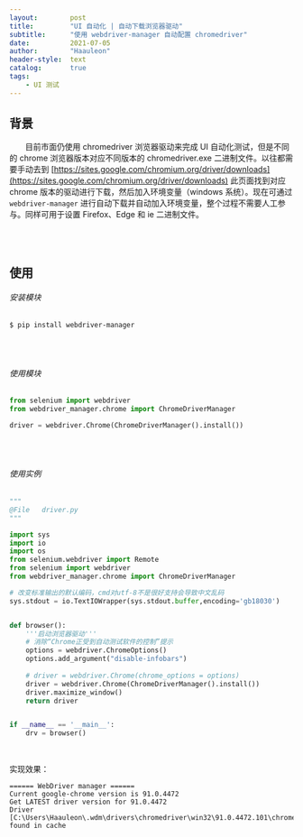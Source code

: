 ```yaml
---
layout:        post
title:         "UI 自动化 | 自动下载浏览器驱动"
subtitle:      "使用 webdriver-manager 自动配置 chromedriver"
date:          2021-07-05
author:        "Haauleon"
header-style:  text
catalog:       true
tags:
    - UI 测试
---
```


## 背景
&emsp;&emsp;目前市面仍使用 chromedriver 浏览器驱动来完成 UI 自动化测试，但是不同的 chrome 浏览器版本对应不同版本的 chromedriver.exe 二进制文件。以往都需要手动去到 [https://sites.google.com/chromium.org/driver/downloads](https://sites.google.com/chromium.org/driver/downloads) 此页面找到对应 chrome 版本的驱动进行下载，然后加入环境变量（windows 系统）。现在可通过 `webdriver-manager` 进行自动下载并自动加入环境变量，整个过程不需要人工参与。同样可用于设置 Firefox、Edge 和 ie 二进制文件。             

<br><br>

## 使用
###### 安装模块
```
$ pip install webdriver-manager
```

<br><br>

###### 使用模块
```python
from selenium import webdriver
from webdriver_manager.chrome import ChromeDriverManager

driver = webdriver.Chrome(ChromeDriverManager().install())
```

<br><br>

###### 使用实例
```python
"""
@File   driver.py
"""

import sys
import io
import os
from selenium.webdriver import Remote
from selenium import webdriver
from webdriver_manager.chrome import ChromeDriverManager

# 改变标准输出的默认编码，cmd对utf-8不是很好支持会导致中文乱码
sys.stdout = io.TextIOWrapper(sys.stdout.buffer,encoding='gb18030')


def browser():
	'''启动浏览器驱动'''
	# 消除“Chrome正受到自动测试软件的控制”提示
	options = webdriver.ChromeOptions() 
	options.add_argument("disable-infobars")
	
	# driver = webdriver.Chrome(chrome_options = options)
	driver = webdriver.Chrome(ChromeDriverManager().install())
	driver.maximize_window()
	return driver


if __name__ == '__main__':
	drv = browser()
```

<br>

实现效果：            
```
====== WebDriver manager ======
Current google-chrome version is 91.0.4472
Get LATEST driver version for 91.0.4472
Driver [C:\Users\Haauleon\.wdm\drivers\chromedriver\win32\91.0.4472.101\chromedriver.exe] found in cache
```